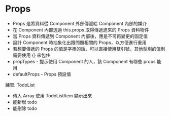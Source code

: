 # Props
- Props 是將資料從 Component 外部傳遞給 Component 內部的媒介
- 在 Component 內部透過 this.props 取得傳遞進來的 Props 資料物件
- 當 Props 資料傳遞到 Component 內部後，應是不可再變更的固定值
- 設計 Component 時抽象化出跟問題相關的 Props，以方便進行重用
- 若想要傳遞的 Props 的值是字串的話，可以直接使用雙引號，其他型別的值則需要使用 {} 來包住
- propTypes - 提示使用 Component 的人，該 Component 有哪些 props 能用
- defaultProps - Props 預設值


練習:
TodoList
  - 傳入 Array 使用 TodoListItem 顯示出來
  - 能新增 todo
  - 能刪除 todo 